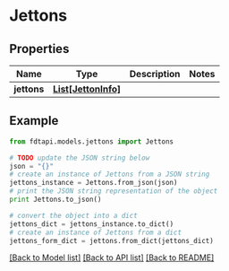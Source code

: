 # Jettons


## Properties
Name | Type | Description | Notes
------------ | ------------- | ------------- | -------------
**jettons** | [**List[JettonInfo]**](JettonInfo.md) |  | 

## Example

```python
from fdtapi.models.jettons import Jettons

# TODO update the JSON string below
json = "{}"
# create an instance of Jettons from a JSON string
jettons_instance = Jettons.from_json(json)
# print the JSON string representation of the object
print Jettons.to_json()

# convert the object into a dict
jettons_dict = jettons_instance.to_dict()
# create an instance of Jettons from a dict
jettons_form_dict = jettons.from_dict(jettons_dict)
```
[[Back to Model list]](../README.md#documentation-for-models) [[Back to API list]](../README.md#documentation-for-api-endpoints) [[Back to README]](../README.md)


